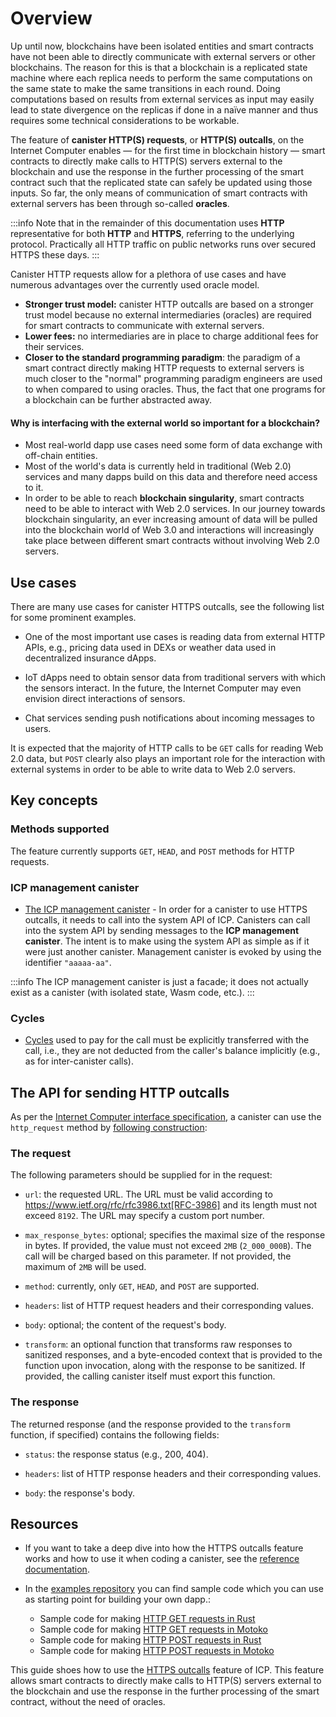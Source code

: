 # Overview

Up until now, blockchains have been isolated entities and smart contracts have not been able to directly communicate with external servers or other blockchains. The reason for this is that a blockchain is a replicated state machine where each replica needs to perform the same computations on the same state to make the same transitions in each round. Doing computations based on results from external services as input may easily lead to state divergence on the replicas if done in a naïve manner and thus requires some technical considerations to be workable.

The feature of **canister HTTP(S) requests**, or **HTTP(S) outcalls**, on the Internet Computer enables — for the first time in blockchain history — smart contracts to directly make calls to HTTP(S) servers external to the blockchain and use the response in the further processing of the smart contract such that the replicated state can safely be updated using those inputs. So far, the only means of communication of smart contracts with external servers has been through so-called **oracles**. 

:::info
Note that in the remainder of this documentation uses **HTTP** representative for both **HTTP** and **HTTPS**, referring to the underlying protocol. Practically all HTTP traffic on public networks runs over secured HTTPS these days.
:::

Canister HTTP requests allow for a plethora of use cases and have numerous advantages over the currently used oracle model.
* **Stronger trust model:** canister HTTP outcalls are based on a stronger trust model because no external intermediaries (oracles) are required for smart contracts to communicate with external servers.
* **Lower fees:** no intermediaries are in place to charge additional fees for their services.
* **Closer to the standard programming paradigm**: the paradigm of a smart contract directly making HTTP requests to external servers is much closer to the "normal" programming paradigm engineers are used to when compared to using oracles. Thus, the fact that one programs for a blockchain can be further abstracted away.

#### Why is interfacing with the external world so important for a blockchain?
* Most real-world dapp use cases need some form of data exchange with off-chain entities.
* Most of the world's data is currently held in traditional (Web 2.0) services and many dapps build on this data and therefore need access to it.
* In order to be able to reach **blockchain singularity**, smart contracts need to be able to interact with Web 2.0 services. In our journey towards blockchain singularity, an ever increasing amount of data will be pulled into the blockchain world of Web 3.0 and interactions will increasingly take place between different smart contracts without involving Web 2.0 servers.


## Use cases
There are many use cases for canister HTTPS outcalls, see the following list for some prominent examples.

* One of the most important use cases is reading data from external HTTP APIs, e.g., pricing data used in DEXs or weather data used in decentralized insurance dApps.
* IoT dApps need to obtain sensor data from traditional servers with which the sensors interact. In the future, the Internet Computer may even envision direct interactions of sensors.

* Chat services sending push notifications about incoming messages to users.

It is expected that the majority of HTTP calls to be `GET` calls for reading Web 2.0 data, but `POST` clearly also plays an important role for the interaction with external systems in order to be able to write data to Web 2.0 servers.

## Key concepts

### Methods supported

The feature currently supports `GET`, `HEAD`, and `POST` methods for HTTP requests.

### ICP management canister
* [The ICP management canister](https://internetcomputer.org/docs/current/references/ic-interface-spec#ic-management-canister) - In order for a canister to use HTTPS outcalls, it needs to call into the system API of ICP. Canisters can call into the system API by sending messages to the **ICP management canister**. The intent is to make using the system API as simple as if it were just another canister. Management canister is evoked by using the identifier `"aaaaa-aa"`.

:::info
The ICP management canister is just a facade; it does not actually exist as a canister (with isolated state, Wasm code, etc.). 
:::

### Cycles

* [Cycles](../../gas-cost.md) used to pay for the call must be explicitly transferred with the call, i.e., they are not deducted from the caller's balance implicitly (e.g., as for inter-canister calls).

## The API for sending HTTP outcalls

As per the [Internet Computer interface specification](https://internetcomputer.org/docs/current/references/ic-interface-spec), a canister can use the `http_request` method by [following construction](https://internetcomputer.org/docs/current/references/ic-interface-spec#ic-http_request):

### The request
The following parameters should be supplied for in the request:

-   `url`: the requested URL. The URL must be valid according to https://www.ietf.org/rfc/rfc3986.txt[RFC-3986] and its length must not exceed `8192`. The URL may specify a custom port number.

-   `max_response_bytes`: optional; specifies the maximal size of the response in bytes. If provided, the value must not exceed `2MB` (`2_000_000B`). The call will be charged based on this parameter. If not provided, the maximum of `2MB` will be used.

-   `method`: currently, only `GET`, `HEAD`, and `POST` are supported.

-   `headers`: list of HTTP request headers and their corresponding values.

-   `body`: optional; the content of the request's body.

-   `transform`: an optional function that transforms raw responses to sanitized responses, and a byte-encoded context that is provided to the function upon invocation, along with the response to be sanitized. If provided, the calling canister itself must export this function.

### The response

The returned response (and the response provided to the `transform` function, if specified) contains the following fields:

-   `status`: the response status (e.g., 200, 404).

-   `headers`: list of HTTP response headers and their corresponding values.

-   `body`: the response's body.

## Resources

- If you want to take a deep dive into how the HTTPS outcalls feature works and how to use it when coding a canister, see the [reference documentation](https-outcalls-how-it-works.md).

- In the [examples repository](https://github.com/dfinity/examples) you can find sample code which you can use as starting point for building your own dapp.:
    * Sample code for making [HTTP GET requests in Rust](https://github.com/dfinity/examples/tree/master/rust/send_http_get) 
    * Sample code for making [HTTP GET requests in Motoko](https://github.com/dfinity/examples/tree/master/motoko/send_http_get) 
    * Sample code for making [HTTP POST requests in Rust](https://github.com/dfinity/examples/tree/master/rust/send_http_post) 
    * Sample code for making [HTTP POST requests in Motoko](https://github.com/dfinity/examples/tree/master/motoko/send_http_post)

This guide shoes how to use the [HTTPS outcalls](../index.md) feature of ICP. This feature allows smart contracts to directly make calls to HTTP(S) servers external to the blockchain and use the response in the further processing of the smart contract, without the need of oracles.